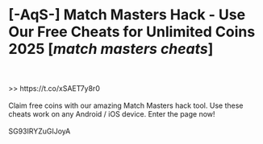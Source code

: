 # [-AqS-] Match Masters Hack - Use Our Free Cheats for Unlimited Coins 2025 [*match masters cheats*]
<br>
<br> >> https://t.co/xSAET7y8r0

<br>
<br>Claim free coins with our amazing Match Masters hack tool. Use these cheats work on any Android / iOS device. Enter the page now!
<br>
<br>SG93IRYZuGIJoyA

